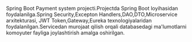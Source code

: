 Spring Boot Payment system projecti.Projectda Spring Boot loyihasidan foydalanilga.Spring Security,Excepton Handlers,DAO,DTO,Microservice arxitekturasi,
JWT Token,Gateway,Eureka texnologiyalaridan foydalanilgan.Servicedan murojaat qilish orqali databasedagi ma'lumotlarni komoyuter fayliga joylashtirish amalga oshirilgan.
